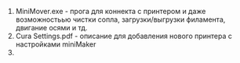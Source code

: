 1. MiniMover.exe - прога для коннекта с принтером и даже возможностьью чистки сопла, загрузки/выгрузки филамента, двигание осями и тд.
2. Cura Settings.pdf - описание для добавления нового принтера с настройками miniMaker
3. 
